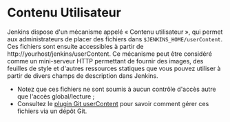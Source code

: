 # Contenu Utilisateur

Jenkins dispose d'un mécanisme appelé « Contenu utilisateur », qui permet aux administrateurs de placer des fichiers dans `$JENKINS_HOME/userContent`. Ces fichiers sont ensuite accessibles à partir de http://yourhost/jenkins/userContent. Ce mécanisme peut être considéré comme un mini-serveur HTTP permettant de fournir des images, des feuilles de style et d'autres ressources statiques que vous pouvez utiliser à partir de divers champs de description dans Jenkins.

* Notez que ces fichiers ne sont soumis à aucun contrôle d'accès autre que l'accès global/lecture ;
* Consultez le [plugin Git userContent](https://plugins.jenkins.io/git-userContent/) pour savoir comment gérer ces fichiers via un dépôt Git.